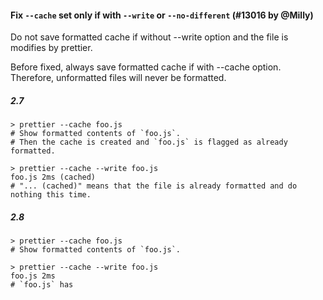 #### Fix `--cache` set only if with `--write` or `--no-different` (#13016 by @Milly)

Do not save formatted cache if without --write option and the file is modifies by prettier.

Before fixed, always save formatted cache if with --cache option.
Therefore, unformatted files will never be formatted.

##### 2.7

```
> prettier --cache foo.js
# Show formatted contents of `foo.js`.
# Then the cache is created and `foo.js` is flagged as already formatted.

> prettier --cache --write foo.js
foo.js 2ms (cached)
# "... (cached)" means that the file is already formatted and do nothing this time.
```

##### 2.8

```
> prettier --cache foo.js
# Show formatted contents of `foo.js`.

> prettier --cache --write foo.js
foo.js 2ms
# `foo.js` has
```
